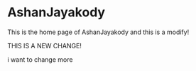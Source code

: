 # AshanJayakody
This is the home page of AshanJayakody  and this is a modify!

THIS IS A NEW CHANGE!

i want to change more

